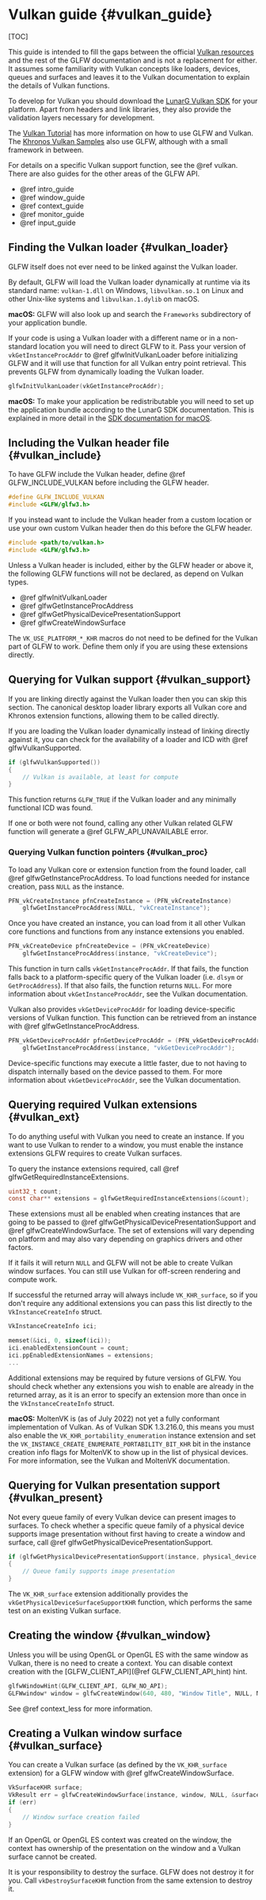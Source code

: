 # Vulkan guide {#vulkan_guide}

[TOC]

This guide is intended to fill the gaps between the official [Vulkan
resources](https://www.khronos.org/vulkan/) and the rest of the GLFW
documentation and is not a replacement for either.  It assumes some familiarity
with Vulkan concepts like loaders, devices, queues and surfaces and leaves it to
the Vulkan documentation to explain the details of Vulkan functions.

To develop for Vulkan you should download the [LunarG Vulkan
SDK](https://vulkan.lunarg.com/) for your platform.  Apart from headers and link
libraries, they also provide the validation layers necessary for development.

The [Vulkan Tutorial](https://vulkan-tutorial.com/) has more information on how
to use GLFW and Vulkan.  The [Khronos Vulkan
Samples](https://github.com/KhronosGroup/Vulkan-Samples) also use GLFW, although
with a small framework in between.

For details on a specific Vulkan support function, see the @ref vulkan.  There
are also guides for the other areas of the GLFW API.

 - @ref intro_guide
 - @ref window_guide
 - @ref context_guide
 - @ref monitor_guide
 - @ref input_guide


## Finding the Vulkan loader {#vulkan_loader}

GLFW itself does not ever need to be linked against the Vulkan loader.

By default, GLFW will load the Vulkan loader dynamically at runtime via its standard name:
`vulkan-1.dll` on Windows, `libvulkan.so.1` on Linux and other Unix-like systems and
`libvulkan.1.dylib` on macOS.

__macOS:__ GLFW will also look up and search the `Frameworks` subdirectory of your
application bundle.

If your code is using a Vulkan loader with a different name or in a non-standard location
you will need to direct GLFW to it.  Pass your version of `vkGetInstanceProcAddr` to @ref
glfwInitVulkanLoader before initializing GLFW and it will use that function for all Vulkan
entry point retrieval.  This prevents GLFW from dynamically loading the Vulkan loader.

```c
glfwInitVulkanLoader(vkGetInstanceProcAddr);
```

__macOS:__ To make your application be redistributable you will need to set up the application
bundle according to the LunarG SDK documentation.  This is explained in more detail in the
[SDK documentation for macOS](https://vulkan.lunarg.com/doc/sdk/latest/mac/getting_started.html).


## Including the Vulkan header file {#vulkan_include}

To have GLFW include the Vulkan header, define @ref GLFW_INCLUDE_VULKAN before including
the GLFW header.

```c
#define GLFW_INCLUDE_VULKAN
#include <GLFW/glfw3.h>
```

If you instead want to include the Vulkan header from a custom location or use
your own custom Vulkan header then do this before the GLFW header.

```c
#include <path/to/vulkan.h>
#include <GLFW/glfw3.h>
```

Unless a Vulkan header is included, either by the GLFW header or above it, the following
GLFW functions will not be declared, as depend on Vulkan types.

 - @ref glfwInitVulkanLoader
 - @ref glfwGetInstanceProcAddress
 - @ref glfwGetPhysicalDevicePresentationSupport
 - @ref glfwCreateWindowSurface

The `VK_USE_PLATFORM_*_KHR` macros do not need to be defined for the Vulkan part
of GLFW to work.  Define them only if you are using these extensions directly.


## Querying for Vulkan support {#vulkan_support}

If you are linking directly against the Vulkan loader then you can skip this
section.  The canonical desktop loader library exports all Vulkan core and
Khronos extension functions, allowing them to be called directly.

If you are loading the Vulkan loader dynamically instead of linking directly
against it, you can check for the availability of a loader and ICD with @ref
glfwVulkanSupported.

```c
if (glfwVulkanSupported())
{
    // Vulkan is available, at least for compute
}
```

This function returns `GLFW_TRUE` if the Vulkan loader and any minimally
functional ICD was found.

If one or both were not found, calling any other Vulkan related GLFW function
will generate a @ref GLFW_API_UNAVAILABLE error.


### Querying Vulkan function pointers {#vulkan_proc}

To load any Vulkan core or extension function from the found loader, call @ref
glfwGetInstanceProcAddress.  To load functions needed for instance creation,
pass `NULL` as the instance.

```c
PFN_vkCreateInstance pfnCreateInstance = (PFN_vkCreateInstance)
    glfwGetInstanceProcAddress(NULL, "vkCreateInstance");
```

Once you have created an instance, you can load from it all other Vulkan core
functions and functions from any instance extensions you enabled.

```c
PFN_vkCreateDevice pfnCreateDevice = (PFN_vkCreateDevice)
    glfwGetInstanceProcAddress(instance, "vkCreateDevice");
```

This function in turn calls `vkGetInstanceProcAddr`.  If that fails, the
function falls back to a platform-specific query of the Vulkan loader (i.e.
`dlsym` or `GetProcAddress`).  If that also fails, the function returns `NULL`.
For more information about `vkGetInstanceProcAddr`, see the Vulkan
documentation.

Vulkan also provides `vkGetDeviceProcAddr` for loading device-specific versions
of Vulkan function.  This function can be retrieved from an instance with @ref
glfwGetInstanceProcAddress.

```c
PFN_vkGetDeviceProcAddr pfnGetDeviceProcAddr = (PFN_vkGetDeviceProcAddr)
    glfwGetInstanceProcAddress(instance, "vkGetDeviceProcAddr");
```

Device-specific functions may execute a little faster, due to not having to
dispatch internally based on the device passed to them.  For more information
about `vkGetDeviceProcAddr`, see the Vulkan documentation.


## Querying required Vulkan extensions {#vulkan_ext}

To do anything useful with Vulkan you need to create an instance.  If you want
to use Vulkan to render to a window, you must enable the instance extensions
GLFW requires to create Vulkan surfaces.

To query the instance extensions required, call @ref
glfwGetRequiredInstanceExtensions.

```c
uint32_t count;
const char** extensions = glfwGetRequiredInstanceExtensions(&count);
```

These extensions must all be enabled when creating instances that are going to
be passed to @ref glfwGetPhysicalDevicePresentationSupport and @ref
glfwCreateWindowSurface.  The set of extensions will vary depending on platform
and may also vary depending on graphics drivers and other factors.

If it fails it will return `NULL` and GLFW will not be able to create Vulkan
window surfaces.  You can still use Vulkan for off-screen rendering and compute
work.

If successful the returned array will always include `VK_KHR_surface`, so if
you don't require any additional extensions you can pass this list directly to
the `VkInstanceCreateInfo` struct.

```c
VkInstanceCreateInfo ici;

memset(&ici, 0, sizeof(ici));
ici.enabledExtensionCount = count;
ici.ppEnabledExtensionNames = extensions;
...
```

Additional extensions may be required by future versions of GLFW.  You should
check whether any extensions you wish to enable are already in the returned
array, as it is an error to specify an extension more than once in the
`VkInstanceCreateInfo` struct.

__macOS:__ MoltenVK is (as of July 2022) not yet a fully conformant implementation
of Vulkan.  As of Vulkan SDK 1.3.216.0, this means you must also enable the
`VK_KHR_portability_enumeration` instance extension and set the
`VK_INSTANCE_CREATE_ENUMERATE_PORTABILITY_BIT_KHR` bit in the instance creation
info flags for MoltenVK to show up in the list of physical devices.  For more
information, see the Vulkan and MoltenVK documentation.


## Querying for Vulkan presentation support {#vulkan_present}

Not every queue family of every Vulkan device can present images to surfaces.
To check whether a specific queue family of a physical device supports image
presentation without first having to create a window and surface, call @ref
glfwGetPhysicalDevicePresentationSupport.

```c
if (glfwGetPhysicalDevicePresentationSupport(instance, physical_device, queue_family_index))
{
    // Queue family supports image presentation
}
```

The `VK_KHR_surface` extension additionally provides the
`vkGetPhysicalDeviceSurfaceSupportKHR` function, which performs the same test on
an existing Vulkan surface.


## Creating the window {#vulkan_window}

Unless you will be using OpenGL or OpenGL ES with the same window as Vulkan,
there is no need to create a context.  You can disable context creation with the
[GLFW_CLIENT_API](@ref GLFW_CLIENT_API_hint) hint.

```c
glfwWindowHint(GLFW_CLIENT_API, GLFW_NO_API);
GLFWwindow* window = glfwCreateWindow(640, 480, "Window Title", NULL, NULL);
```

See @ref context_less for more information.


## Creating a Vulkan window surface {#vulkan_surface}

You can create a Vulkan surface (as defined by the `VK_KHR_surface` extension)
for a GLFW window with @ref glfwCreateWindowSurface.

```c
VkSurfaceKHR surface;
VkResult err = glfwCreateWindowSurface(instance, window, NULL, &surface);
if (err)
{
    // Window surface creation failed
}
```

If an OpenGL or OpenGL ES context was created on the window, the context has
ownership of the presentation on the window and a Vulkan surface cannot be
created.

It is your responsibility to destroy the surface.  GLFW does not destroy it for
you.  Call `vkDestroySurfaceKHR` function from the same extension to destroy it.

